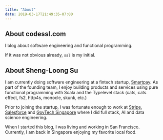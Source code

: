 ```yaml
---
title: "About"
date: 2019-03-17T21:49:35-07:00
---
```


## About codessl.com

I blog about software engineering and functional programming.

If it was not obvious already, `ssl` is my initial.

## About Sheng-Loong Su

I am currently doing software engineering at a fintech startup, [Smartpay](https://smartpay.co).
As part of the founding team, I enjoy building products and services using
pure functional programming with Scala and
the Typelevel stack (cats, cats effect, fs2, http4s, monocle, skunk, etc.)

Prior to joining the startup,
I was fortunate enough to work at
[Stripe](https://stripe.com),
[Salesforce](https://salesforce.com) and
[GovTech Singapore](https://tech.gov.sg)
where I did full stack, AI and data science engineering.

When I started this blog, I was living and working in San Francisco.
Currently, I am back in Singapore enjoying my favorite local food.
